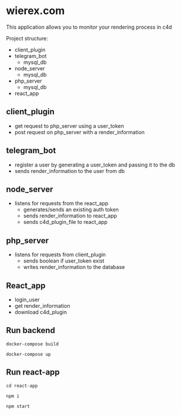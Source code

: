# wierex.com

This application allows you to monitor your rendering process in c4d


Project structure:
* client_plugin
* telegram_bot
  * mysql_db
* node_server
  * mysql_db
* php_server
  * mysql_db
* react_app


## client_plugin

* get request to php_server using a user_token
* post request on php_server with a render_information

## telegram_bot

* register a user by generating a user_token and passing it to the db
* sends render_information to the user from db

## node_server

* listens for requests from the react_app
  * generates/sends an existing auth token
  * sends render_information to react_app
  * sends c4d_plugin_file to react_app
    
## php_server

* listens for requests from client_plugin
  * sends boolean if user_token exist
  * writes render_information to the database


## React_app
* login_user
* get render_information
* download c4d_plugin


## Run backend

```
docker-compose build

docker-compose up
```
## Run react-app

```
cd react-app

npm i

npm start
```


    
